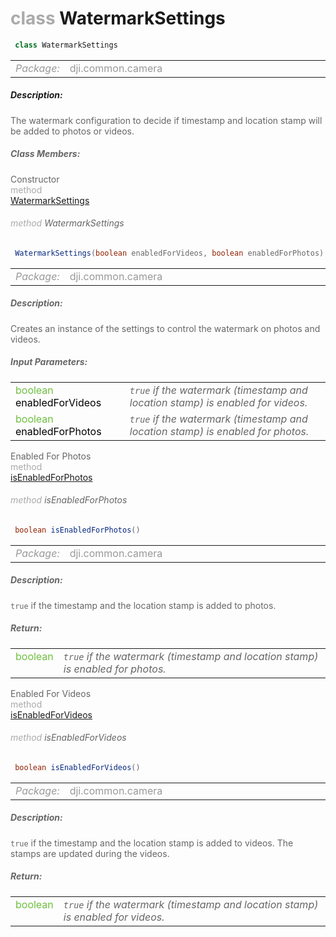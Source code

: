 <div class="article"><h1 ><font color="#AAA">class </font>WatermarkSettings</h1></div>

~~~java
 class WatermarkSettings 
~~~

<html><table class="table-supportedby"><tr valign="top"><td width=15%><font color="#999"><i>Package:</i></td><td width=85%><font color="#999">dji.common.camera</td></tr></table></html>



##### Description:



<font color="#666">The watermark configuration to decide if timestamp and location stamp will be added to photos or videos.



##### Class Members:

<div class="api-row" id="djicamera_djicamerawatermarksettings_constructor"><div class="api-col left">Constructor</div><div class="api-col middle" style="color:#AAA">method</div><div class="api-col right"><a class="trigger" href="#djicamera_djicamerawatermarksettings_constructor_inline">WatermarkSettings</a></div></div><div class="inline-doc" id="djicamera_djicamerawatermarksettings_constructor_inline"

><div class="article"><h6 ><font color="#AAA">method </font>WatermarkSettings</h6></div>

~~~java
 WatermarkSettings(boolean enabledForVideos, boolean enabledForPhotos) 
~~~

<html><table class="table-supportedby"><tr valign="top"><td width=15%><font color="#999"><i>Package:</i></td><td width=85%><font color="#999">dji.common.camera</td></tr></table></html>



##### Description:



<font color="#666">Creates an instance of the settings to control the watermark on photos and videos.



##### Input Parameters:

<html><table class="table-inline-parameters"><tr valign="top"><td><font color="#70BF41">boolean <font color="#000">enabledForVideos</td><td><font color="#666"><i><code>true</code> if the watermark (timestamp and location stamp) is enabled for videos.</i></td></tr><tr valign="top"><td><font color="#70BF41">boolean <font color="#000">enabledForPhotos</td><td><font color="#666"><i><code>true</code> if the watermark (timestamp and location stamp) is enabled for photos.</i></td></tr></table></html></div>

<div class="api-row" id="djicamera_djicamerawatermarksettings_enabledforphotos"><div class="api-col left">Enabled For Photos</div><div class="api-col middle" style="color:#AAA">method</div><div class="api-col right"><a class="trigger" href="#djicamera_djicamerawatermarksettings_enabledforphotos_inline">isEnabledForPhotos</a></div></div><div class="inline-doc" id="djicamera_djicamerawatermarksettings_enabledforphotos_inline"

><div class="article"><h6 ><font color="#AAA">method </font>isEnabledForPhotos</h6></div>

~~~java
 boolean isEnabledForPhotos() 
~~~

<html><table class="table-supportedby"><tr valign="top"><td width=15%><font color="#999"><i>Package:</i></td><td width=85%><font color="#999">dji.common.camera</td></tr></table></html>



##### Description:



<font color="#666"><code>true</code> if the timestamp and the location stamp is added to photos.



##### Return:

<html><table class="table-inline-parameters"><tr valign="top"><td><font color="#70BF41">boolean</td><td><font color="#666"><i><code>true</code> if the watermark (timestamp and location stamp) is enabled for photos.</i></td></tr></table></html></div>

<div class="api-row" id="djicamera_djicamerawatermarksettings_enabledforvideos"><div class="api-col left">Enabled For Videos</div><div class="api-col middle" style="color:#AAA">method</div><div class="api-col right"><a class="trigger" href="#djicamera_djicamerawatermarksettings_enabledforvideos_inline">isEnabledForVideos</a></div></div><div class="inline-doc" id="djicamera_djicamerawatermarksettings_enabledforvideos_inline"

><div class="article"><h6 ><font color="#AAA">method </font>isEnabledForVideos</h6></div>

~~~java
 boolean isEnabledForVideos() 
~~~

<html><table class="table-supportedby"><tr valign="top"><td width=15%><font color="#999"><i>Package:</i></td><td width=85%><font color="#999">dji.common.camera</td></tr></table></html>



##### Description:



<font color="#666"><code>true</code> if the timestamp and the location stamp is added to videos. The stamps are updated during the videos.



##### Return:

<html><table class="table-inline-parameters"><tr valign="top"><td><font color="#70BF41">boolean</td><td><font color="#666"><i><code>true</code> if the watermark (timestamp and location stamp) is enabled for videos.</i></td></tr></table></html></div>


